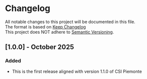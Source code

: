 # Changelog
All notable changes to this project will be documented in this file.\
The format is based on [Keep Changelog](https://keepachangelog.com/en/1.0.0/)\
This project does NOT adhere to [Semantic Versioning](https://semver.org/spec/v2.0.0.html).

## [1.0.0] - October 2025

### Added

- This is the first release aligned with version 1.1.0 of CSI Piemonte